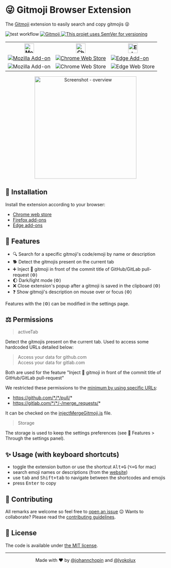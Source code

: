 # 😜 Gitmoji Browser Extension

The [Gitmoji](https://gitmoji.dev/) extension to easily search and copy gitmojis 😜

![test workflow](https://github.com/johannchopin/gitmoji-browser-extension/actions/workflows/test.yml/badge.svg)
<a href="https://gitmoji.carloscuesta.me">
  <img src="https://img.shields.io/badge/gitmoji-%20😜%20😍-FFDD67.svg?style=flat-square" alt="Gitmoji">
</a>
<a href="https://semver.org/">
  <img src="https://img.shields.io/badge/Versioning-SemVer-blue" alt="This projet uses SemVer for versioning"/>
</a>

<p align="center">
<table align="center">
  <tr>
    <th>
      <img alt="Mozilla icon" src="https://upload.wikimedia.org/wikipedia/commons/a/a0/Firefox_logo%2C_2019.svg" width="30">
    </th>
    <th>
      <img alt="Chrome icon" src="https://upload.wikimedia.org/wikipedia/commons/a/a5/Google_Chrome_icon_%28September_2014%29.svg" width="30">
    </th>
    <th>
      <img alt="Edge icon" src="https://upload.wikimedia.org/wikipedia/commons/thumb/9/98/Microsoft_Edge_logo_%282019%29.svg/1024px-Microsoft_Edge_logo_%282019%29.svg.png" width="30">
    </th>
  </tr>
  <tr>
    <td>
      <a href="https://addons.mozilla.org/en-US/firefox/addon/gitmoji-browser-extension/" target="_blank">
        <img alt="Mozilla Add-on" src="https://img.shields.io/amo/v/{9e4aa2fd-a458-494a-a674-06541e2229ee}">
      </a>
    </td>
    <td>
      <a href="https://chrome.google.com/webstore/detail/gitmoji-browser-extension/lkjogeoldakjceempbkdahkojohmbaja" target="_blank">
        <img alt="Chrome Web Store" src="https://img.shields.io/chrome-web-store/v/lkjogeoldakjceempbkdahkojohmbaja">
      </a>
    </td>
    <td>
      <a href="https://microsoftedge.microsoft.com/addons/detail/gitmoji-browser-extension/lbmcfpombfmfhgheofkfhmhnmcbomjdd" target="_blank">
        <img alt="Edge Add-on" src="https://img.shields.io/badge/dynamic/json?label=edge%20add-on&prefix=v&query=%24.version&url=https%3A%2F%2Fmicrosoftedge.microsoft.com%2Faddons%2Fgetproductdetailsbycrxid%2Flbmcfpombfmfhgheofkfhmhnmcbomjdd">
      </a>
    </td>
  </tr>
  <tr>
    <td>
      <img alt="Mozilla Add-on" src="https://img.shields.io/amo/users/%7B9e4aa2fd-a458-494a-a674-06541e2229ee%7D">
    </td>
    <td>
      <img alt="Chrome Web Store" src="https://img.shields.io/chrome-web-store/users/lkjogeoldakjceempbkdahkojohmbaja">
    </td>
    <td>
      <img alt="Edge Web Store" src="https://img.shields.io/endpoint?url=https://raw.githubusercontent.com/johannchopin/gitmoji-browser-extension/master/docs/edge_addon_analytics_for_shield.json">
    </td>
  </tr>
</table>
</p>


<p align="center">
  <img src="https://user-images.githubusercontent.com/31794680/86494230-af1d2400-bd74-11ea-9c08-29238c853127.gif" alt="Screenshot - overview" width="320" />
</p>

## 🎉 Installation

Install the extension according to your browser:
- [Chrome web store](https://chrome.google.com/webstore/detail/gitmoji-browser-extension/lkjogeoldakjceempbkdahkojohmbaja)
- [Firefox add-ons](https://addons.mozilla.org/en-US/firefox/addon/gitmoji-browser-extension/)
- [Edge add-ons](https://microsoftedge.microsoft.com/addons/detail/gitmoji-browser-extension/lbmcfpombfmfhgheofkfhmhnmcbomjdd)


## 🧩 Features

- 🔍 Search for a specific gitmoji's code/emoji by name or description
- 🐕 Detect the gitmojis present on the current tab
- ➕ Inject 🔀 gitmoji in front of the commit title of GitHub/GitLab pull-request (⚙️)
- 🌔 Dark/light mode (⚙️)
- ❌ Close extension's popup after a gitmoji is saved in the clipboard (⚙️)
- ❓ Show gitmoji's description on mouse over or focus (⚙️)

Features with the (⚙️) can be modified in the settings page.

## ⚖️ Permissions

>activeTab

Detect the gitmojis present on the current tab.
Used to access some hardcoded URLs detailed below:

>Access your data for github.com  
>Access your data for gitlab.com

Both are used for the feature "Inject 🔀 gitmoji in front of the commit title of GitHub/GitLab pull-request"

We restricted these permissions to the [minimum by using specific URLs](https://github.com/johannchopin/gitmoji-browser-extension/blob/master/manifest.json#L29):
* https://github.com/*/*/pull/*
* https://gitlab.com/*/*/-/merge_requests/*

It can be checked on the [injectMergeGitmoji.js](https://github.com/johannchopin/gitmoji-browser-extension/blob/master/src/injectMergeGitmoji.js) file.

>Storage

The storage is used to keep the settings preferences (see 🧩 Features > Through the settings panel).

## ✨ Usage (with keyboard shortcuts)

- toggle the extension button or use the shortcut <kbd>Alt+G</kbd> (<kbd>⌥+G</kbd> for mac)
- search emoji names or descriptions (from the [website](https://gitmoji.dev/))
- use <kbd>tab</kbd> and <kbd>Shift+tab</kbd> to navigate between the shortcodes and emojis
- press <kbd>Enter</kbd> to copy

## 🦄 Contributing

All remarks are welcome so feel free to [open an issue](https://github.com/johannchopin/gitmoji-browser-extension/issues/new/choose) 😉
Wants to collaborate? Please read the [contributing guidelines](./CONTRIBUTING.md).

## 📄 License

The code is available under [the MIT license](./LICENCE).

---

<p align="center">
  Made with ❤ by <a href="https://github.com/johannchopin">@johannchopin</a> and <a href="https://github.com/Lyokolux">@lyokolux</a>
</p>
